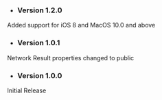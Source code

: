 - ### Version 1.2.0
Added support for iOS 8 and MacOS 10.0 and above

- ### Version 1.0.1
Network Result properties changed to public

- ### Version 1.0.0
Initial Release
